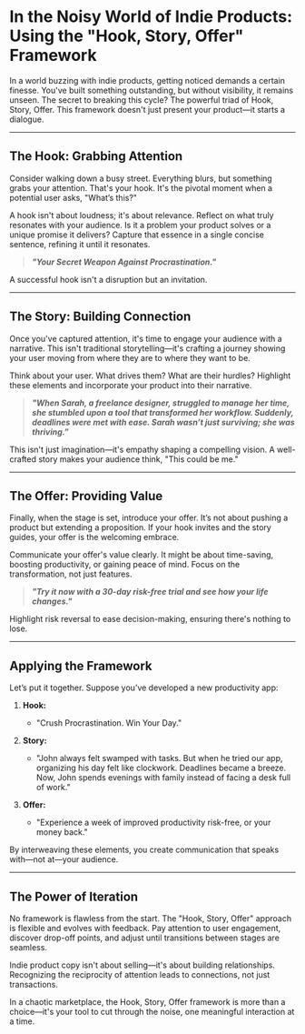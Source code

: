 # In the Noisy World of Indie Products: Using the "Hook, Story, Offer" Framework

In a world buzzing with indie products, getting noticed demands a certain finesse. You've built something outstanding, but without visibility, it remains unseen. The secret to breaking this cycle? The powerful triad of Hook, Story, Offer. This framework doesn't just present your product—it starts a dialogue.

---

## The Hook: Grabbing Attention

Consider walking down a busy street. Everything blurs, but something grabs your attention. That's your hook. It's the pivotal moment when a potential user asks, "What’s this?"

A hook isn't about loudness; it's about relevance. Reflect on what truly resonates with your audience. Is it a problem your product solves or a unique promise it delivers? Capture that essence in a single concise sentence, refining it until it resonates.

> ***"Your Secret Weapon Against Procrastination."***

A successful hook isn't a disruption but an invitation.

---

## The Story: Building Connection

Once you've captured attention, it's time to engage your audience with a narrative. This isn't traditional storytelling—it's crafting a journey showing your user moving from where they are to where they want to be.

Think about your user. What drives them? What are their hurdles? Highlight these elements and incorporate your product into their narrative.

> ***"When Sarah, a freelance designer, struggled to manage her time, she stumbled upon a tool that transformed her workflow. Suddenly, deadlines were met with ease. Sarah wasn’t just surviving; she was thriving.”***

This isn't just imagination—it's empathy shaping a compelling vision. A well-crafted story makes your audience think, "This could be me."

---

## The Offer: Providing Value

Finally, when the stage is set, introduce your offer. It’s not about pushing a product but extending a proposition. If your hook invites and the story guides, your offer is the welcoming embrace.

Communicate your offer's value clearly. It might be about time-saving, boosting productivity, or gaining peace of mind. Focus on the transformation, not just features.

> ***"Try it now with a 30-day risk-free trial and see how your life changes."***

Highlight risk reversal to ease decision-making, ensuring there's nothing to lose.

---

## Applying the Framework

Let’s put it together. Suppose you’ve developed a new productivity app:

1. **Hook:**
   - "Crush Procrastination. Win Your Day."

2. **Story:**
   - "John always felt swamped with tasks. But when he tried our app, organizing his day felt like clockwork. Deadlines became a breeze. Now, John spends evenings with family instead of facing a desk full of work."

3. **Offer:**
   - "Experience a week of improved productivity risk-free, or your money back."

By interweaving these elements, you create communication that speaks with—not at—your audience.

---

## The Power of Iteration

No framework is flawless from the start. The "Hook, Story, Offer" approach is flexible and evolves with feedback. Pay attention to user engagement, discover drop-off points, and adjust until transitions between stages are seamless.

Indie product copy isn't about selling—it's about building relationships. Recognizing the reciprocity of attention leads to connections, not just transactions.

In a chaotic marketplace, the Hook, Story, Offer framework is more than a choice—it's your tool to cut through the noise, one meaningful interaction at a time.